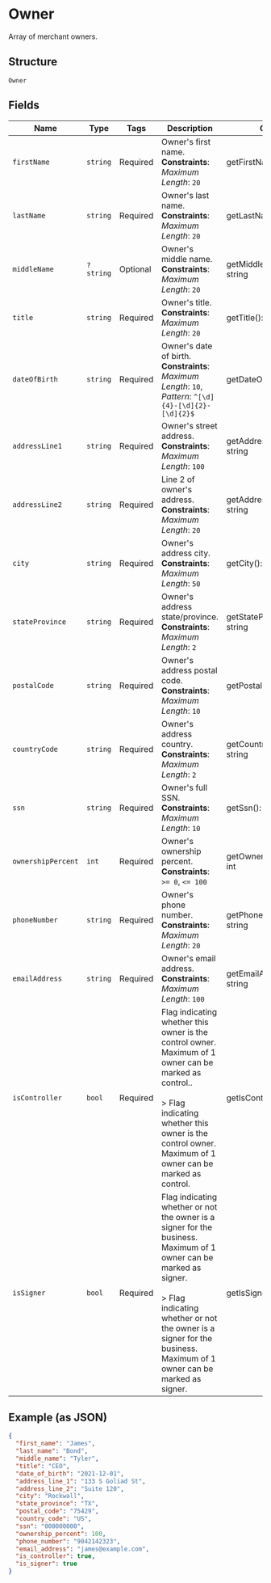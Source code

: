 
# Owner

Array of merchant owners.

## Structure

`Owner`

## Fields

| Name | Type | Tags | Description | Getter | Setter |
|  --- | --- | --- | --- | --- | --- |
| `firstName` | `string` | Required | Owner's first name.<br>**Constraints**: *Maximum Length*: `20` | getFirstName(): string | setFirstName(string firstName): void |
| `lastName` | `string` | Required | Owner's last name.<br>**Constraints**: *Maximum Length*: `20` | getLastName(): string | setLastName(string lastName): void |
| `middleName` | `?string` | Optional | Owner's middle name.<br>**Constraints**: *Maximum Length*: `20` | getMiddleName(): ?string | setMiddleName(?string middleName): void |
| `title` | `string` | Required | Owner's title.<br>**Constraints**: *Maximum Length*: `20` | getTitle(): string | setTitle(string title): void |
| `dateOfBirth` | `string` | Required | Owner's date of birth.<br>**Constraints**: *Maximum Length*: `10`, *Pattern*: `^[\d]{4}-[\d]{2}-[\d]{2}$` | getDateOfBirth(): string | setDateOfBirth(string dateOfBirth): void |
| `addressLine1` | `string` | Required | Owner's street address.<br>**Constraints**: *Maximum Length*: `100` | getAddressLine1(): string | setAddressLine1(string addressLine1): void |
| `addressLine2` | `string` | Required | Line 2 of owner's address.<br>**Constraints**: *Maximum Length*: `20` | getAddressLine2(): string | setAddressLine2(string addressLine2): void |
| `city` | `string` | Required | Owner's address city.<br>**Constraints**: *Maximum Length*: `50` | getCity(): string | setCity(string city): void |
| `stateProvince` | `string` | Required | Owner's address state/province.<br>**Constraints**: *Maximum Length*: `2` | getStateProvince(): string | setStateProvince(string stateProvince): void |
| `postalCode` | `string` | Required | Owner's address postal code.<br>**Constraints**: *Maximum Length*: `10` | getPostalCode(): string | setPostalCode(string postalCode): void |
| `countryCode` | `string` | Required | Owner's address country.<br>**Constraints**: *Maximum Length*: `2` | getCountryCode(): string | setCountryCode(string countryCode): void |
| `ssn` | `string` | Required | Owner's full SSN.<br>**Constraints**: *Maximum Length*: `10` | getSsn(): string | setSsn(string ssn): void |
| `ownershipPercent` | `int` | Required | Owner's ownership percent.<br>**Constraints**: `>= 0`, `<= 100` | getOwnershipPercent(): int | setOwnershipPercent(int ownershipPercent): void |
| `phoneNumber` | `string` | Required | Owner's phone number.<br>**Constraints**: *Maximum Length*: `20` | getPhoneNumber(): string | setPhoneNumber(string phoneNumber): void |
| `emailAddress` | `string` | Required | Owner's email address.<br>**Constraints**: *Maximum Length*: `100` | getEmailAddress(): string | setEmailAddress(string emailAddress): void |
| `isController` | `bool` | Required | Flag indicating whether this owner is the control owner. Maximum of 1 owner can be marked as control..<br><br>> Flag indicating whether this owner is the control owner. Maximum of 1 owner can be marked as control. | getIsController(): bool | setIsController(bool isController): void |
| `isSigner` | `bool` | Required | Flag indicating whether or not the owner is a signer for the business. Maximum of 1 owner can be marked as signer.<br><br>> Flag indicating whether or not the owner is a signer for the business. Maximum of 1 owner can be marked as signer. | getIsSigner(): bool | setIsSigner(bool isSigner): void |

## Example (as JSON)

```json
{
  "first_name": "James",
  "last_name": "Bond",
  "middle_name": "Tyler",
  "title": "CEO",
  "date_of_birth": "2021-12-01",
  "address_line_1": "133 S Goliad St",
  "address_line_2": "Suite 120",
  "city": "Rockwall",
  "state_province": "TX",
  "postal_code": "75429",
  "country_code": "US",
  "ssn": "000000000",
  "ownership_percent": 100,
  "phone_number": "9042142323",
  "email_address": "james@example.com",
  "is_controller": true,
  "is_signer": true
}
```

